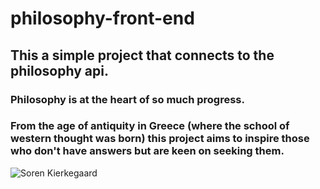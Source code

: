 # philosophy-front-end

## This a simple project that connects to the philosophy api. 

### Philosophy is at the heart of so much progress.
### From the age of antiquity in Greece (where the school of western thought was born) this project aims to inspire those who don't have answers but are keen on seeking them.

![Soren Kierkegaard](https://user-images.githubusercontent.com/19718689/166156571-a86a6969-d63f-4c9d-ac67-c9279e8621dd.jpg)
